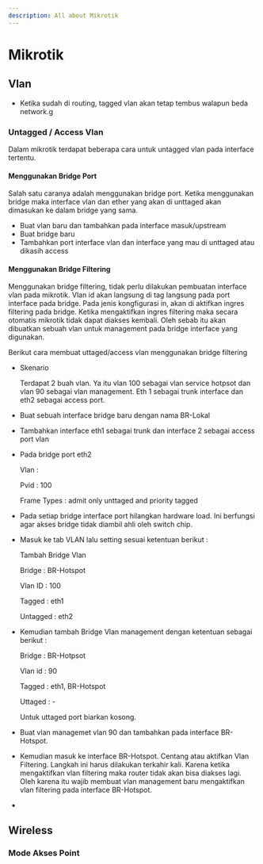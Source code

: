 ```yaml
---
description: All about Mikrotik
---
```


# Mikrotik

## Vlan

* Ketika sudah di routing, tagged vlan akan tetap tembus walapun beda network.g

### Untagged / Access Vlan

Dalam mikrotik terdapat beberapa cara untuk untagged vlan pada interface tertentu.&#x20;

#### Menggunakan  Bridge Port

Salah satu caranya adalah menggunakan bridge port. Ketika menggunakan bridge maka interface vlan dan ether yang akan di unttaged akan dimasukan ke dalam bridge yang sama.

* Buat vlan baru dan tambahkan pada interface masuk/upstream
* Buat bridge baru
* Tambahkan port interface vlan dan interface yang mau di unttaged atau dikasih access

#### Menggunakan  Bridge Filtering

Menggunakan bridge filtering, tidak perlu dilakukan pembuatan interface vlan pada mikrotik. Vlan id akan langsung di tag langsung pada port interface pada bridge. Pada jenis kongfigurasi in, akan di aktifkan ingres filtering pada bridge. Ketika mengaktifkan ingres filtering maka secara otomatis mikrotik tidak dapat diakses kembali. Oleh sebab itu akan dibuatkan sebuah vlan untuk management pada bridge interface yang digunakan.

Berikut cara membuat uttaged/access vlan menggunakan bridge filtering&#x20;

*   Skenario

    Terdapat 2 buah vlan. Ya itu vlan 100 sebagai vlan service hotpsot dan vlan 90 sebagai vlan management. Eth 1 sebagai trunk interface dan eth2 sebagai access port.
* Buat sebuah interface bridge baru dengan nama BR-Lokal
* Tambahkan interface eth1 sebagai trunk dan interface 2 sebagai access port vlan
*   Pada bridge port eth2&#x20;

    Vlan :&#x20;

    Pvid : 100

    Frame Types : admit only unttaged and priority tagged
* Pada setiap bridge interface port hilangkan hardware load. Ini berfungsi agar akses bridge tidak diambil ahli oleh switch chip.
*   Masuk ke tab VLAN lalu setting sesuai ketentuan berikut :&#x20;

    Tambah Bridge Vlan&#x20;

    Bridge : BR-Hotspot

    Vlan ID : 100

    Tagged : eth1

    Untagged : eth2
*   Kemudian tambah Bridge Vlan management dengan ketentuan sebagai berikut :&#x20;

    Bridge : BR-Hotpsot

    Vlan id : 90

    Tagged : eth1, BR-Hotspot

    Uttaged : -

    Untuk uttaged port biarkan kosong.
* Buat vlan managemet vlan 90 dan tambahkan pada interface BR-Hotspot.
* Kemudian masuk ke interface BR-Hotspot. Centang atau aktifkan Vlan Filtering. Langkah ini harus dilakukan terkahir kali. Karena ketika mengaktifkan vlan filtering maka router tidak akan bisa diakses lagi. Oleh karena itu wajib membuat vlan management baru mengaktifkan vlan filtering pada interface BR-Hotspot.
*

## Wireless

### Mode Akses Point

